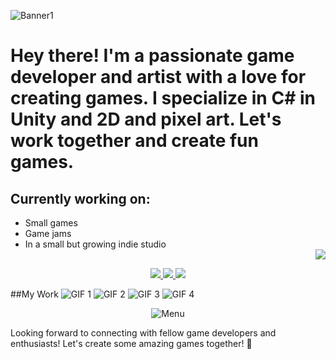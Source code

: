 ![Banner1](https://github.com/odessy3509/Odessy.github.io/assets/137520021/06cb6ea7-c490-4056-8d8d-e1abcb3ec8b9)
# Hey there! I'm a passionate game developer and artist with a love for creating games. I specialize in **C# in Unity** and **2D and pixel art**. Let's work together and create fun games.

## Currently working on:
- Small games
- Game jams
- In a small but growing indie studio  <div align="right">
  <img src="https://github-readme-stats.vercel.app/api?username=odessy3509&show_icons=true&theme=radical" />
</div>

<div align="center">
  <a href="mailto:odessy3509@gmail.com">
    <img src="https://img.shields.io/badge/Email-333333?style=for-the-badge&logo=gmail&logoColor=red" />
  </a>
  <a href="https://discord.com/users/odessy3509" target="_blank">
    <img src="https://img.shields.io/badge/Discord-0077B5?style=for-the-badge&logo=discord&logoColor=white" target="_blank" />
  </a>
  <a href="https://odessy.itch.io/" target="_blank">
    <img src="https://img.shields.io/badge/itch.io-FF5722?style=for-the-badge&logo=itch-dot-io&logoColor=white" target="_blank" />
  </a>
</div>

##My Work
![GIF 1](https://i.gyazo.com/421be63b9f0484e2b3e091f1a305066f.gif) ![GIF 2](https://i.gyazo.com/87f5f89b6c8015dc8fb44e504d0a234e.gif) ![GIF 3](https://i.gyazo.com/9406abee664760b76d9ac888a309dcb6.gif) ![GIF 4](https://i.gyazo.com/97ac69f8357fd372face675541328229.gif)

<div align="center">
  <img src="https://github.com/odessy3509/Odessy.github.io/assets/137520021/ac0ee750-45c5-4042-9713-c11c097339be" alt="Menu" />
</div>

Looking forward to connecting with fellow game developers and enthusiasts! Let's create some amazing games together! 🚀
